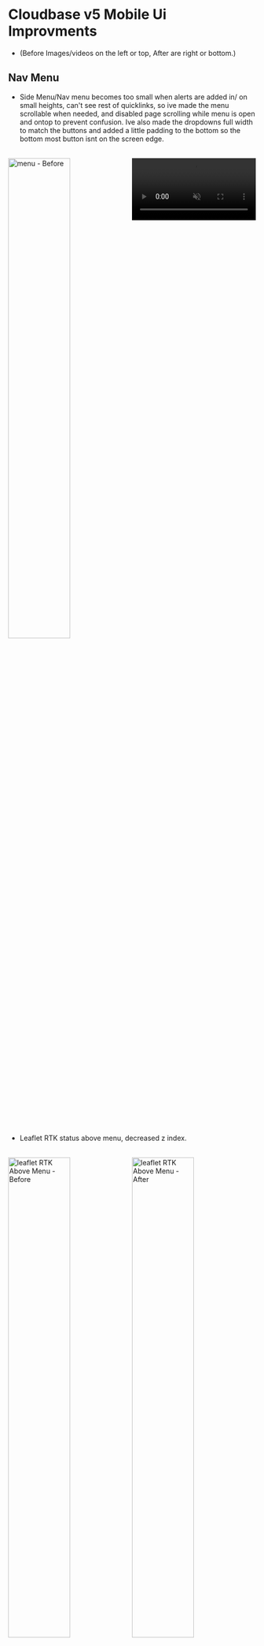 <style>
.side-by-side {
    float: left;
    width: 50%;
}
.clear-float {
    clear: both;
}
</style>

# Cloudbase v5 Mobile Ui Improvments
- (Before Images/videos on the left or top, After are right or bottom.)

## Nav Menu
- Side Menu/Nav menu becomes too small when alerts are added in/ on small heights, can't see rest of quicklinks, so ive made the menu scrollable when needed, and disabled page scrolling while menu is open and ontop to prevent confusion. Ive also made the dropdowns full width to match the buttons and added a little padding
to the bottom so the bottom most button isnt on the screen edge.
<br>
<img src="MenuBefore.png" alt="menu - Before" class="side-by-side" />
<video src="MenuAfter.mp4" title="menu - After" controls autoplay loop muted  class="side-by-side"></video>
<div class="clear-float"></div>
<br>

- Leaflet RTK status above menu, decreased z index. 
<br>
<img src="leafletRTKAboveMenuBefore.png" alt="leaflet RTK Above Menu - Before" class="side-by-side" />
<img src="leafletRTKAboveMenuAfter.png" alt="leaflet RTK Above Menu - After" class="side-by-side" />
<div class="clear-float"></div>
<br>

- Reduced margin around dashboard on large screens, b-container set to fluid, max width was causing issues.
<br>
<img src="dashboardMarginLargeBefore.png" alt="margin - Before" />
<img src="dashboardMarginLargeAfter.png" alt="margin - After"  />
<div class="clear-float"></div>
<br>

- Menu not closing on mobile when you navigate to alerts
<br>
<video src="AlertsNotClosingMenuMobileBefore.mp4" title="alerts not closing nav menu - Before" controls autoplay loop muted   class="side-by-side"></video>
<video src="AlertsNotClosingMenuMobileAfter.mp4" title="alerts not closing nav menu - After" controls autoplay loop muted   class="side-by-side"></video>
<div class="clear-float"></div>
<br>

- Menu needing to wait for alerts check to render it each time, means opening and closing menu resets it making the alerts "jump" in potentially when you will click on another item.
<br>
<video src="AlertsJumpInBefore.mp4" title="alerts jump in - Before" controls autoplay loop muted   class="side-by-side"></video>
<video src="AlertsJumpInAfter.mp4" title="alerts jump in - After" controls autoplay loop muted   class="side-by-side"></video>
<div class="clear-float"></div>
<br>

- Menu, changed stocking/alerts buttons in quick links/alerts to remained highlighted to
show you where you are, like the icons in the regular dropdowns.
<br>
<img src="stockingAlertsHighlightingBefore.png" alt="alerts button not highlighted - Before" />
<video src="stockingAlertsHighlightingAfter.mp4" title="alerts button not highlighted - After" controls autoplay loop muted   class=""></video>
<div class="clear-float"></div>
<br>


- Menu has overly large margins on wider screens, % based. set to flat 20px
<br>
<img src="NavBarMarginBefore.png" alt="menu Margins - Before" class="" />
<img src="NavBarMarginAfter.png" alt="menu Margins - After" class="" />
<div class="clear-float"></div>
<br>

- Menu big fix, home icon not going green for dealer or reseller, they used different route that werent set up.

## Nav Dash
- Changed the navBarDashboard to work better for mobile, branding logo scales on smaller screen sizes, and profile, loses name text but now fits on small screen.
<br>
<img src="navBarDashBefore.png" alt="nav dash - Before" class="side-by-side" />
<img src="navBarDashAfter.png" alt="nav dash - After" class="side-by-side" />
<div class="clear-float"></div>
<br>

## Manage Subscriptions Table
- missing fields, they data for schedualed is different from active/expired so changed the fields to match
<br>
<img src="manageSubsScheduledBefore.png" alt="manage subscriptions scheduled - Before" class="" />
<img src="manageSubsScheduledAfter.png" alt="manage subscriptions scheduled - After" class="" />
<div class="clear-float"></div>
<br>

## Stocking add subs
- Changed the input type to numeric user input instead of drop down options.



## -------------------------------------------------------------------------------------------------
# TODO
## -------------------------------------------------------------------------------------------------

## Screen size issues
# on home network overview action history doesnt reszie for larger screen widths,
# network - logged rovers the pie chart doesnt fill the space on larger screens, same for refrence stations

## investigate issues
# Why is the color different in build vs development for login banner background + border radius
# manage -  orders empty?
# Logs - log messages the tickbox for log bases only doesnt seem to work?
# Statistics - subscriptions doesnt seem to work, wait longer?
# system admin - system status graphs not wworking?

## New features:
# subscrition table search, rover ie
# idea menus with the carrages like details edit, should show via colour what section your on, ie in edit profile
# add branding to dealer/resller overview/table for easy image recognition?



